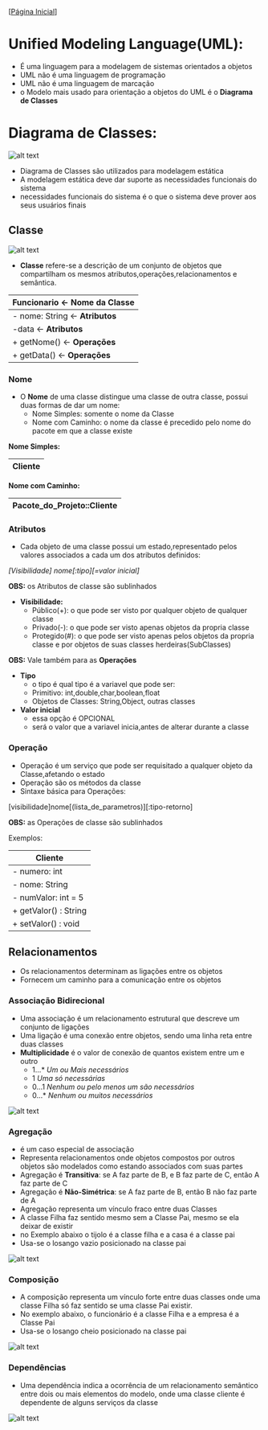 [[Página Inicial](../prog_java/home.md)]

# Unified Modeling Language(UML):

* É uma linguagem para a modelagem de sistemas orientados a objetos
* UML não é uma linguagem de programação
* UML não é uma linguagem de marcação
* o Modelo mais usado para orientação a objetos do UML é o **Diagrama de Classes**

# Diagrama de Classes:
![alt text](https://upload.wikimedia.org/wikipedia/commons/f/f0/Diagrama_de_Classes_com_duas_classes.png)

* Diagrama de Classes são utilizados para modelagem estática
* A modelagem estática deve dar suporte as necessidades funcionais do sistema
* necessidades funcionais do sistema é o que o sistema deve prover aos seus usuários finais

## Classe
![alt text](https://d2slcw3kip6qmk.cloudfront.net/marketing/pages/chart/uml/class-diagram/class-diagram-object-334x224.PNG)

* **Classe** refere-se a descrição de um conjunto de objetos que compartilham os mesmos atributos,operações,relacionamentos e semântica.

| Funcionario  <- **Nome da Classe** 
|-------------
| - nome: String <- **Atributos**
| -data          <- **Atributos**
| + getNome()    <- **Operações**
| + getData()    <- **Operações**

### **Nome**
* O **Nome** de uma classe distingue uma classe de outra classe, possui duas formas de dar um nome:
     * Nome Simples: somente o nome da Classe  
     * Nome com Caminho: o nome da classe é precedido pelo nome do pacote em que a classe existe

**Nome Simples:**

|Cliente|
|-------|

**Nome com Caminho:**

|Pacote_do_Projeto::Cliente|
|--------------------------|

### **Atributos**

* Cada objeto de uma classe possui um estado,representado pelos valores associados a cada um dos atributos definidos:
 
_[Visibilidade] nome[:tipo][=valor inicial]_

**OBS:** os Atributos de classe são sublinhados

* **Visibilidade:**
   * Público(+): o que pode ser visto por qualquer objeto de qualquer classe
   * Privado(-): o que pode ser visto apenas objetos da propria classe
   * Protegido(#): o que pode ser visto apenas pelos objetos da propria classe e por objetos de suas classes herdeiras(SubClasses)

**OBS:** Vale também para as **Operações**

* **Tipo**
   * o tipo é qual tipo é a variavel que pode ser:
   * Primitivo: int,double,char,boolean,float
   * Objetos de Classes: String,Object, outras classes
* **Valor inicial**
    * essa opção é OPCIONAL
    * será o valor que a variavel inicia,antes de alterar durante a classe

### **Operação**

* Operação é um serviço que pode ser requisitado a qualquer objeto da Classe,afetando o estado
* Operação são os métodos da classe
* Sintaxe básica para Operações:

[visibilidade]nome[(lista_de_parametros)][:tipo-retorno]

**OBS:** as Operações de classe são sublinhados

Exemplos:

|Cliente|
|-------|
| - numero: int 
| - nome: String
| - numValor: int = 5
| + getValor() : String
| + setValor() : void

## Relacionamentos

* Os relacionamentos determinam as ligações entre os objetos
* Fornecem um caminho para a comunicação entre os objetos

### Associação Bidirecional

* Uma associação é um relacionamento estrutural que descreve um conjunto de ligações
* Uma ligação é uma conexão entre objetos, sendo uma linha reta entre duas classes
* **Multiplicidade** é o valor de conexão de quantos existem entre um e outro
    * 1...* _Um ou Mais necessários_
    * 1 _Uma só necessárias_
    * 0...1 _Nenhum ou pelo menos um são necessários_
    * 0...* _Nenhum ou muitos necessários_
 
![alt text](https://d2slcw3kip6qmk.cloudfront.net/marketing/pages/chart/uml/class-diagram/class-diagram-bi-directional-association-689x182.PNG)

### Agregação

* é um caso especial de associação
* Representa relacionamentos onde objetos compostos por outros objetos são modelados como estando associados com suas partes
* Agregação é **Transitiva**: se A faz parte de B, e B faz parte de C, então A faz parte de C
* Agregação é **Não-Simétrica**: se A faz parte de B, então B não faz parte de A
* Agregação representa um vínculo fraco entre duas Classes
* A classe Filha faz sentido mesmo sem a Classe Pai, mesmo se ela deixar de existir
* no Exemplo abaixo o tijolo é a classe filha e a casa é a classe pai
* Usa-se o losango vazio posicionado na classe pai

![alt text](http://www.cleibsonalmeida.blog.br/site/wp-content/uploads/2012/08/uml_agregacao.gif)

### Composição

* A composição representa um vínculo forte entre duas classes onde uma classe Filha só faz sentido se uma classe Pai existir.
* No exemplo abaixo, o funcionário é a classe Filha e a empresa é a Classe Pai
* Usa-se o losango cheio posicionado na classe pai 

![alt text](http://www.cleibsonalmeida.blog.br/site/wp-content/uploads/2012/08/uml_composicao.gif)

### Dependências

* Uma dependência indica a ocorrência de um relacionamento semântico entre dois ou mais elementos do modelo, onde uma classe cliente é dependente de alguns serviços da classe

![alt text](http://slideplayer.com.br/3179722/11/images/12/Depend%C3%AAncia+entre+Classes.jpg)






